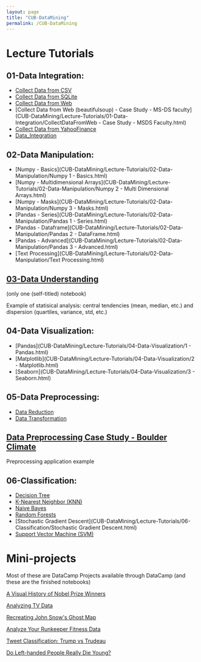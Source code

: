 ```yaml
---
layout: page
title: "CUB-DataMining"
permalink: /CUB-DataMining
---
```


# Lecture Tutorials

## 01-Data Integration:
- [Collect Data from CSV](CUB-DataMining/Lecture-Tutorials/01-Data-Integration/CollectDataFromCSV.html)
- [Collect Data from SQLite](CUB-DataMining/Lecture-Tutorials/01-Data-Integration/CollectDataFromSQLite.html)
- [Collect Data from Web](CUB-DataMining/Lecture-Tutorials/01-Data-Integration/CollectDataFromWeb.html)
- [Collect Data from Web (beautifulsoup) - Case Study - MS-DS faculty](CUB-DataMining/Lecture-Tutorials/01-Data-Integration/CollectDataFromWeb - Case Study - MSDS Faculty.html)
- [Collect Data from YahooFinance](CUB-DataMining/Lecture-Tutorials/01-Data-Integration/CollectDataFromYahoo.html)
- [Data_Integration](CUB-DataMining/Lecture-Tutorials/01-Data-Integration/Data_Integration.html)

## 02-Data Manipulation:
- [Numpy - Basics](CUB-DataMining/Lecture-Tutorials/02-Data-Manipulation/Numpy 1 -  Basics.html)
- [Numpy - Multidimensional Arrays](CUB-DataMining/Lecture-Tutorials/02-Data-Manipulation/Numpy 2 - Multi Dimensional Arrays.html)
- [Numpy - Masks](CUB-DataMining/Lecture-Tutorials/02-Data-Manipulation/Numpy 3 - Masks.html)
- [Pandas - Series](CUB-DataMining/Lecture-Tutorials/02-Data-Manipulation/Pandas 1 - Series.html)
- [Pandas - Dataframe](CUB-DataMining/Lecture-Tutorials/02-Data-Manipulation/Pandas 2 - DataFrame.html)
- [Pandas - Advanced](CUB-DataMining/Lecture-Tutorials/02-Data-Manipulation/Pandas 3 - Advanced.html)
- [Text Processing](CUB-DataMining/Lecture-Tutorials/02-Data-Manipulation/Text Processing.html)

## [03-Data Understanding](CUB-DataMining/Lecture-Tutorials/03-Data-Understanding/DataUnderstanding.html)
(only one (self-titled) notebook)

Example of statisical analysis: central tendencies (mean, median, etc.) and dispersion (quartiles, variance, std, etc.)

## 04-Data Visualization:
- [Pandas](CUB-DataMining/Lecture-Tutorials/04-Data-Visualization/1 - Pandas.html)
- [Matplotlib](CUB-DataMining/Lecture-Tutorials/04-Data-Visualization/2 - Matplotlib.html)
- [Seaborn](CUB-DataMining/Lecture-Tutorials/04-Data-Visualization/3 - Seaborn.html)

## 05-Data Preprocessing:
- [Data Reduction](CUB-DataMining/Lecture-Tutorials/05-Data-Preprocessing/DataReduction.html)
- [Data Transformation](CUB-DataMining/Lecture-Tutorials/05-Data-Preprocessing/DataTransformation.html)

## [Data Preprocessing Case Study - Boulder Climate](CUB-DataMining/Lecture-Tutorials/Case-Study-Boulder-Weather/BoulderClimateCaseStudy.html)

Preprocessing application example

## 06-Classification:
- [Decision Tree](CUB-DataMining/Lecture-Tutorials/06-Classification/DecisionTree.html)
- [K-Nearest Neighbor (KNN)](CUB-DataMining/Lecture-Tutorials/06-Classification/KNN.html)
- [Naive Bayes](CUB-DataMining/Lecture-Tutorials/06-Classification/NaiveBayes.html)
- [Random Forests](CUB-DataMining/Lecture-Tutorials/06-Classification/RandomForests.html)
- [Stochastic Gradient Descent](CUB-DataMining/Lecture-Tutorials/06-Classification/Stochastic Gradient Descent.html)
- [Support Vector Machine (SVM)](CUB-DataMining/Lecture-Tutorials/06-Classification/SVM.html)


# Mini-projects
Most of these are DataCamp Projects available through DataCamp (and these are the finished notebooks)

[A Visual History of Nobel Prize Winners](CUB-DataMining/Mini-Projects/NobelPrize/nobelprize-notebook.html)

[Analyzing TV Data](CUB-DataMining/Mini-Projects/TV/TVdata.html)

[Recreating John Snow's Ghost Map](CUB-DataMining/Mini-Projects/Map/GhostMap.html)

[Analyze Your Runkeeper Fitness Data](CUB-DataMining/Mini-Projects/Fitness/FitnessData.html)

[Tweet Classification: Trump vs Trudeau](CUB-DataMining/Mini-Projects/Tweets/TweetClassification.html)

[Do Left-handed People Really Die Young?](CUB-DataMining/Mini-Projects/LeftHand/LHDieYoung.html)